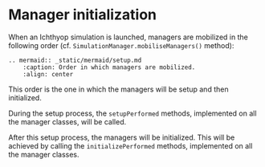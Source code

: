# Manager initialization

When an Ichthyop simulation is launched, managers are mobilized in the following order (cf. `SimulationManager.mobiliseManagers()` method):

```{eval-rst}
.. mermaid:: _static/mermaid/setup.md
    :caption: Order in which managers are mobilized.
    :align: center
```

This order is the one in which the managers will be setup and then initialized.

During the setup process, the `setupPerformed` methods, implemented on all the manager classes, will be called.

After this setup process, the managers will be initialized. This will be achieved by calling
the `initializePerformed` methods,  implemented on all the manager classes.
